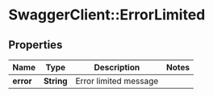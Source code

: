 # SwaggerClient::ErrorLimited

## Properties
Name | Type | Description | Notes
------------ | ------------- | ------------- | -------------
**error** | **String** | Error limited message | 


